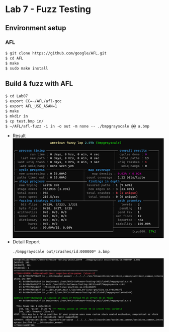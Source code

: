 # Lab 7 - Fuzz Testing


## Environment setup

### AFL
```
$ git clone https://github.com/google/AFL.git
$ cd AFL
$ make
$ sudo make install
```

## Build & fuzz with AFL
```
$ cd Lab07
$ export CC=~/AFL/afl-gcc
$ export AFL_USE_ASAN=1
$ make
$ mkdir in
$ cp test.bmp in/
$ ~/AFL/afl-fuzz -i in -o out -m none -- ./bmpgrayscale @@ a.bmp
```
* Result
![](imgs/running_afl.png)
* Detail Report
    ```
    ./bmpgrayscale out/crashes/id:000000* a.bmp
    ```
    ![](imgs/asan_error_report.png)  
